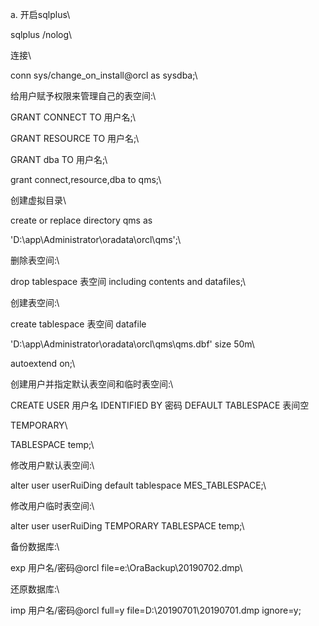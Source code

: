 a\. 开启sqlplus\
sqlplus /nolog\
连接\
conn sys/change_on_install@orcl as sysdba;\
给用户赋予权限来管理自己的表空间:\
GRANT CONNECT TO 用户名;\
GRANT RESOURCE TO 用户名;\
GRANT dba TO 用户名;\
grant connect,resource,dba to qms;\
创建虚拟目录\
create or replace directory qms as
\'D:\\app\\Administrator\\oradata\\orcl\\qms\';\
删除表空间:\
drop tablespace 表空间 including contents and datafiles;\
创建表空间:\
create tablespace 表空间 datafile
\'D:\\app\\Administrator\\oradata\\orcl\\qms\\qms.dbf\' size 50m\
autoextend on;\
创建用户并指定默认表空间和临时表空间:\
CREATE USER 用户名 IDENTIFIED BY 密码 DEFAULT TABLESPACE 表间空
TEMPORARY\
TABLESPACE temp;\
修改用户默认表空间:\
alter user userRuiDing default tablespace MES_TABLESPACE;\
修改用户临时表空间:\
alter user userRuiDing TEMPORARY TABLESPACE temp;\
备份数据库:\
exp 用户名/密码@orcl file=e:\\OraBackup\\20190702.dmp\
还原数据库:\
imp 用户名/密码@orcl full=y file=D:\\20190701\\20190701.dmp ignore=y;
